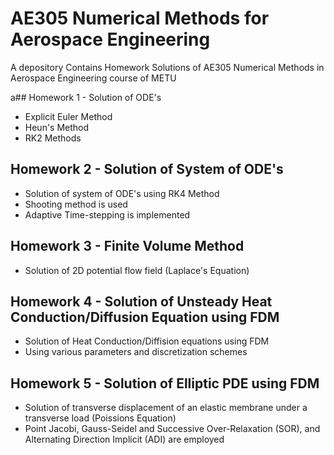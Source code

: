 # AE305 Numerical Methods for Aerospace Engineering
A depository Contains Homework Solutions of AE305 Numerical Methods in Aerospace Engineering course of METU


a## Homework 1 - Solution of ODE's

- Explicit Euler Method
- Heun's Method 
- RK2 Methods


## Homework 2 - Solution of System of ODE's

- Solution of system of ODE's using RK4 Method 
- Shooting method is used
- Adaptive Time-stepping is implemented

## Homework 3 - Finite Volume Method

- Solution of 2D potential flow field (Laplace's Equation)

## Homework 4 - Solution of Unsteady Heat Conduction/Diffusion Equation using FDM

- Solution of Heat Conduction/Diffision equations using FDM
- Using various parameters and discretization schemes

## Homework 5 - Solution of Elliptic PDE using FDM

- Solution of transverse displacement of an elastic membrane under a transverse load (Poissions Equation)
- Point Jacobi, Gauss-Seidel and Successive Over-Relaxation (SOR), and Alternating Direction Implicit (ADI) are employed


